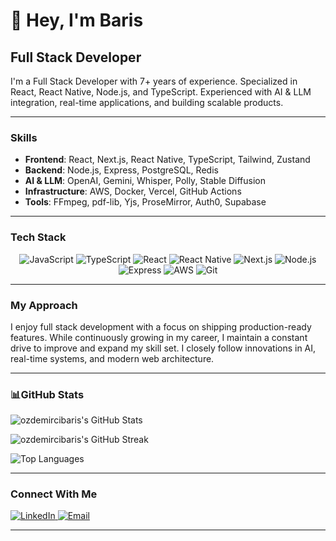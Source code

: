 # 👋 Hey, I'm Baris
## Full Stack Developer

I'm a Full Stack Developer with 7+ years of experience. Specialized in React, React Native, Node.js, and TypeScript. Experienced with AI & LLM integration, real-time applications, and building scalable products.

---

### Skills
- **Frontend**: React, Next.js, React Native, TypeScript, Tailwind, Zustand  
- **Backend**: Node.js, Express, PostgreSQL, Redis  
- **AI & LLM**: OpenAI, Gemini, Whisper, Polly, Stable Diffusion  
- **Infrastructure**: AWS, Docker, Vercel, GitHub Actions  
- **Tools**: FFmpeg, pdf-lib, Yjs, ProseMirror, Auth0, Supabase  

---

### Tech Stack
<div align="center">
  <img src="https://img.shields.io/badge/JavaScript-F7DF1E?style=for-the-badge&logo=javascript&logoColor=000000" alt="JavaScript" />
  <img src="https://img.shields.io/badge/TypeScript-3178C6?style=for-the-badge&logo=typescript&logoColor=white" alt="TypeScript" />
  <img src="https://img.shields.io/badge/React-61DAFB?style=for-the-badge&logo=react&logoColor=000000" alt="React" />
  <img src="https://img.shields.io/badge/React_Native-61DAFB?style=for-the-badge&logo=react&logoColor=000000" alt="React Native" />
  <img src="https://img.shields.io/badge/Next.js-000000?style=for-the-badge&logo=next.js&logoColor=white" alt="Next.js" />
  <img src="https://img.shields.io/badge/Node.js-339933?style=for-the-badge&logo=node.js&logoColor=white" alt="Node.js" />
  <img src="https://img.shields.io/badge/Express-000000?style=for-the-badge&logo=express&logoColor=white" alt="Express" />
  <img src="https://img.shields.io/badge/AWS-FF9900?style=for-the-badge&logo=amazonaws&logoColor=white" alt="AWS" />
  <img src="https://img.shields.io/badge/Git-F05032?style=for-the-badge&logo=git&logoColor=white" alt="Git" />
</div>

---

### My Approach
I enjoy full stack development with a focus on shipping production-ready features. While continuously growing in my career, I maintain a constant drive to improve and expand my skill set. I closely follow innovations in AI, real-time systems, and modern web architecture.

---

### 📊GitHub Stats

![ozdemircibaris's GitHub Stats](https://github-readme-stats-sigma-five.vercel.app/api?username=ozdemircibaris&show_icons=true&count_private=true&title_color=FACC15&text_color=E5E7EB&icon_color=FACC15&bg_color=0F0F0F&hide_border=true&border_radius=10&line_height=30)

![ozdemircibaris's GitHub Streak](https://github-readme-streak-stats.herokuapp.com/?user=ozdemircibaris&theme=dark&background=0F0F0F&stroke=A855F7&ring=FACC15&fire=A855F7&currStreakLabel=FACC15&sideLabels=E5E7EB&hide_border=true)

![Top Languages](https://github-readme-stats-sigma-five.vercel.app/api/top-langs/?username=ozdemircibaris&layout=compact&title_color=FACC15&text_color=E5E7EB&bg_color=0F0F0F&hide_border=true&border_radius=10)

---

### Connect With Me

<div>
  <a href="https://www.linkedin.com/in/ozdemircibaris/">
    <img src="https://img.shields.io/badge/LinkedIn-2563EB?style=for-the-badge&logo=linkedin&logoColor=white" alt="LinkedIn" />
  </a>
  <a href="mailto:ozdemircibaris@gmail.com">
    <img src="https://img.shields.io/badge/Email-A855F7?style=for-the-badge&logo=gmail&logoColor=white" alt="Email" />
  </a>
</div>

---
